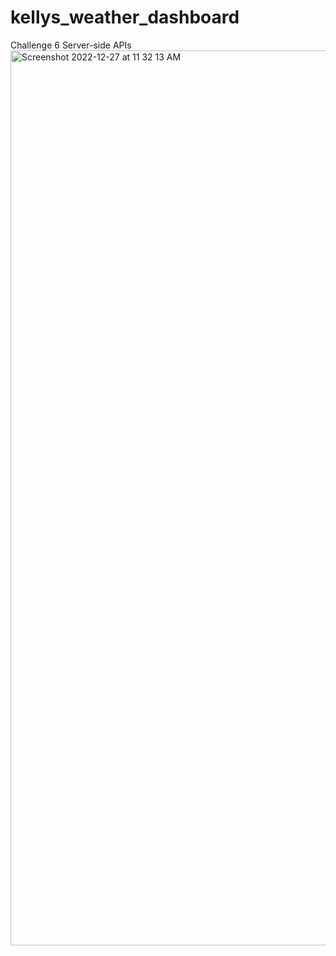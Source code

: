 # kellys_weather_dashboard
Challenge 6 Server-side APIs
<img width="1432" alt="Screenshot 2022-12-27 at 11 32 13 AM" src="https://user-images.githubusercontent.com/105178236/209694776-40fbe918-5d47-4e1a-a5f0-88eaf4a2a4cd.png">
